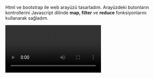 Html ve bootstrap ile web arayüzü tasarladım. Arayüzdeki butonların kontrollerini Javascript dilinde **map, filter** ve **reduce** fonksiyonlarını kullanarak sağladım.


![gif](https://github.com/zeynep-dmrl/kodluyoruzFrontendWebDevelopment/blob/main/hediyeSepeti/website-gif.mp4)

